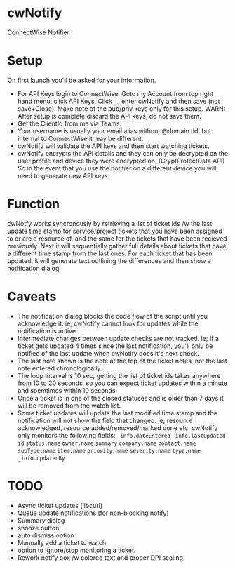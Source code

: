 # cwNotify
 ConnectWise Notifier

# Setup
On first launch you'll be asked for your information.
- For API Keys login to ConnectWise, Goto my Account from top right hand menu, click API Keys, Click +, enter cwNotify and then save (not save+Close). Make note of the pub/priv keys only for this setup. WARN: After setup is complete discard the API keys, do not save them.
- Get the ClientId from me via Teams.
- Your username is usually your email alias without @domain.tld, but internal to ConnectWise it may be different.
- cwNotify will validate the API keys and then start watching tickets.
- cwNotify encrypts the API details and they can only be decrypted on the user profile and device they were encrypted on. (CryptProtectData API) So in the event that you use the notifier on a different device you will need to generate new API keys.

# Function
cwNotfy works syncronously by retrieving a list of ticket ids /w the last update time stamp for service/project tickets that you have been assigned to or are a resource of, and the same for the tickets that have been recieved previously. Next it will sequentially gather full details about tickets that have a different time stamp from the last ones. For each ticket that has been updated, it will generate text outlining the differences and then show a notification dialog. 

# Caveats
- The notification dialog blocks the code flow of the script until you acknowledge it. ie; cwNotify cannot look for updates while the notification is active.
- Intermediate changes between update checks are not tracked. ie; If a ticket gets updated 4 times since the last notification, you'll only be notified of the last update when cwNotify does it's next check.
- The last note shown is the note at the top of the ticket notes, not the last note entered chronologically.
- The loop interval is 10 sec, getting the list of ticket ids takes anywhere from 10 to 20 seconds, so you can expect ticket updates within a minute and soemtimes within 10 seconds.
- Once a ticket is in one of the closed statuses and is older than 7 days it will be removed from the watch list.
- Some ticket updates will update the last modified time stamp and the notification will not show the field that changed. ie; resource acknowledged, resource added/removed/marked done etc. cwNotify only monitors the following fields: `_info.dateEntered` `_info.lastUpdated` `id` `status.name` `owner.name` `summary` `company.name` `contact.name` `subType.name` `item.name` `priority.name` `severity.name` `type.name` `_info.updatedBy`

# TODO
- Async ticket updates (libcurl)
- Queue update notifications (for non-blocking notify)
- Summary dialog
- snooze button
- auto dismiss option
- Manually add a ticket to watch
- option to ignore/stop monitoring a ticket.
- Rework notify box /w colored text and proper DPI scaling.

